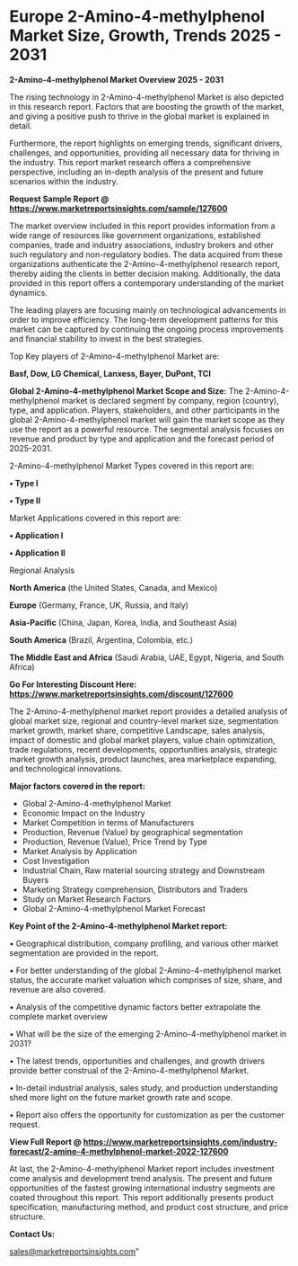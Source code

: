  # Europe 2-Amino-4-methylphenol Market Size, Growth, Trends 2025 - 2031

<Strong> 2-Amino-4-methylphenol Market Overview 2025 - 2031</strong>

The rising technology in 2-Amino-4-methylphenol Market is also depicted in this research report. Factors that are boosting the growth of the market, and giving a positive push to thrive in the global market is explained in detail.

Furthermore, the report highlights on emerging trends, significant drivers, challenges, and opportunities, providing all necessary data for thriving in the industry. This report market research offers a comprehensive perspective, including an in-depth analysis of the present and future scenarios within the industry.

<strong>Request Sample Report @ <a href=https://www.marketreportsinsights.com/sample/127600>https://www.marketreportsinsights.com/sample/127600</a></strong>

The market overview included in this report provides information from a wide range of resources like government organizations, established companies, trade and industry associations, industry brokers and other such regulatory and non-regulatory bodies. The data acquired from these organizations authenticate the 2-Amino-4-methylphenol research report, thereby aiding the clients in better decision making. Additionally, the data provided in this report offers a contemporary understanding of the market dynamics.

The leading players are focusing mainly on technological advancements in order to improve efficiency. The long-term development patterns for this market can be captured by continuing the ongoing process improvements and financial stability to invest in the best strategies.

Top Key players of 2-Amino-4-methylphenol Market are:

<strong>Basf, Dow, LG Chemical, Lanxess, Bayer, DuPont, TCI</strong>

<strong><b>Global 2-Amino-4-methylphenol Market Scope and Size:</b></strong>
The 2-Amino-4-methylphenol market is declared segment by company, region (country), type, and application. Players, stakeholders, and other participants in the global 2-Amino-4-methylphenol market will gain the market scope as they use the report as a powerful resource. The segmental analysis focuses on revenue and product by type and application and the forecast period of 2025-2031.

2-Amino-4-methylphenol Market Types covered in this report are:

<strong>• Type I

• Type II</strong>

Market Applications covered in this report are:

<strong>• Application I

• Application II</strong> 

Regional Analysis

<strong>North America</strong> (the United States, Canada, and Mexico)

<strong>Europe</strong> (Germany, France, UK, Russia, and Italy)

<strong>Asia-Pacific</strong> (China, Japan, Korea, India, and Southeast Asia)

<strong>South America</strong> (Brazil, Argentina, Colombia, etc.)

<strong>The Middle East and Africa</strong> (Saudi Arabia, UAE, Egypt, Nigeria, and South Africa)

<strong>Go For Interesting Discount Here: <a href=https://www.marketreportsinsights.com/discount/127600>https://www.marketreportsinsights.com/discount/127600</a></strong>

The 2-Amino-4-methylphenol market report provides a detailed analysis of global market size, regional and country-level market size, segmentation market growth, market share, competitive Landscape, sales analysis, impact of domestic and global market players, value chain optimization, trade regulations, recent developments, opportunities analysis, strategic market growth analysis, product launches, area marketplace expanding, and technological innovations.

<strong><b>Major factors covered in the report:</b></strong>
<ul>
  <li>Global 2-Amino-4-methylphenol Market </li>
  <li>Economic Impact on the Industry</li>
  <li>Market Competition in terms of Manufacturers</li>
  <li>Production, Revenue (Value) by geographical segmentation</li>
  <li>Production, Revenue (Value), Price Trend by Type</li>
  <li>Market Analysis by Application</li>
  <li>Cost Investigation</li>
  <li>Industrial Chain, Raw material sourcing strategy and Downstream Buyers</li>
  <li>Marketing Strategy comprehension, Distributors and Traders</li>
  <li>Study on Market Research Factors</li>
  <li>Global 2-Amino-4-methylphenol Market Forecast</li>
</ul>

<strong><b>Key Point of the 2-Amino-4-methylphenol Market report:</b></strong>

• Geographical distribution, company profiling, and various other market segmentation are provided in the report.

• For better understanding of the global 2-Amino-4-methylphenol market status, the accurate market valuation which comprises of size, share, and revenue are also covered.

• Analysis of the competitive dynamic factors better extrapolate the complete market overview

• What will be the size of the emerging 2-Amino-4-methylphenol market in 2031?

• The latest trends, opportunities and challenges, and growth drivers provide better construal of the 2-Amino-4-methylphenol Market.

• In-detail industrial analysis, sales study, and production understanding shed more light on the future market growth rate and scope.

• Report also offers the opportunity for customization as per the customer request.

<strong><b>View Full Report @ <a href=https://www.marketreportsinsights.com/industry-forecast/2-amino-4-methylphenol-market-2022-127600>https://www.marketreportsinsights.com/industry-forecast/2-amino-4-methylphenol-market-2022-127600</a></b></strong>


At last, the 2-Amino-4-methylphenol Market report includes investment come analysis and development trend analysis. The present and future opportunities of the fastest growing international industry segments are coated throughout this report. This report additionally presents product specification, manufacturing method, and product cost structure, and price structure.

<strong>Contact Us:</strong>

sales@marketreportsinsights.com"
